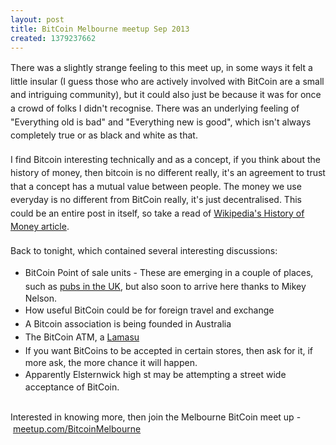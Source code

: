 ```yaml
---
layout: post
title: BitCoin Melbourne meetup Sep 2013
created: 1379237662
---
```

<div><span style="line-height: 1.538em;">There was a slightly strange feeling to this meet up, in some ways it felt a little insular (I guess those who are actively involved with BitCoin are a small and intriguing community), but it could also just be because it was for once a crowd of folks I didn&#39;t recognise.&nbsp;</span><span style="line-height: 1.538em;">There was an underlying feeling of &quot;Everything old is bad&quot; and &quot;Everything new is good&quot;, which isn&#39;t always completely true or as black and white as that.</span></div><div>&nbsp;</div><div><span style="line-height: 1.538em;">I find Bitcoin interesting technically and as a concept, if you think about the history of money, then bitcoin is no different really, it&#39;s an agreement to trust that a concept has a mutual value between people. The money we use everyday is no different from BitCoin really, it&#39;s just decentralised. This could be an entire post in itself, so take a read of <a href="http://en.wikipedia.org/wiki/History_of_money" target="_blank">Wikipedia&#39;s History of Money article</a>.</span></div><div>&nbsp;</div><div><span style="line-height: 1.538em;">Back to tonight, which contained several interesting discussions:</span></div><ul><li><span style="line-height: 1.538em;">BitCoin Point of sale units - These are emerging in a couple of places, such as <a href="http://www.theguardian.com/technology/shortcuts/2013/jun/23/britains-first-bitcoin-pub" target="_blank">pubs in the UK</a>, but also soon to arrive here thanks to Mikey Nelson.</span></li><li><span style="line-height: 1.538em;">How useful BitCoin could be for foreign travel and exchange</span></li><li><span style="line-height: 1.538em;">A Bitcoin association is being founded in Australia</span></li><li><span style="line-height: 1.538em;">The BitCoin ATM, a <a href="https://lamassu.is/" target="_blank">Lamasu</a></span></li><li><span style="line-height: 1.538em;">If you want BitCoins to be accepted in certain stores, then ask for it, if more ask, the more chance it will happen.</span></li><li><span style="line-height: 1.538em;">Apparently Elsternwick high st may be attempting a street wide acceptance of BitCoin.</span></li></ul><div>&nbsp;</div><div>Interested in knowing more, then join the Melbourne BitCoin meet up -&nbsp;<a href="http://www.meetup.com/BitcoinMelbourne" target="_blank"><span style="line-height: 1.538em;">meetup.com/BitcoinMelbourne</span></a></div><div>&nbsp;</div>
